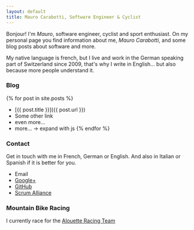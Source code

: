 ```yaml
---
layout: default
title: Mauro Carabotti, Software Engineer & Cyclist
---
```

Bonjour! I'm *Mauro*, software engineer, cyclist and sport enthusiast. On my personal page you find information about me, *Mauro Carabotti*, and some blog posts about software and more. 

My native language is french, but I live and work in the German speaking part of Switzerland since 2009, that's why I write in English... but also because more people understand it.

<Nav>

### Blog
{% for post in site.posts %}
- [{{ post.title }}]({{ post.url }})
- Some other link
- even more...
- more... -> expand with js
{% endfor %}

### Contact

Get in touch with me in French, German or English. And also in Italian or Spanish if it is better for you.

- Email
- [Google+](https://plus.google.com/+MauroCarabottiPlus) 
- [GitHub](https://github.com/zeekox)
- [Scrum Alliance](http://www.scrumalliance.org/community/profile/mcarabotti)

### Mountain Bike Racing

I currently race for the [Alouette Racing Team](http://www.alouettes.ch/v%C3%A9los-bikes/team-alouettes-ch-1/carabotti-mauro/)  

</nav>
